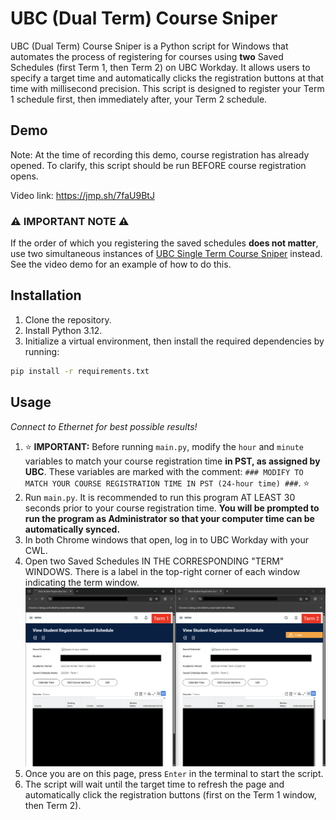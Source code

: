 # UBC (Dual Term) Course Sniper

UBC (Dual Term) Course Sniper is a Python script for Windows that automates the process of registering for courses using **two** Saved Schedules (first Term 1, then Term 2) on UBC Workday. It allows users to specify a target time and automatically clicks the registration buttons at that time with millisecond precision. This script is designed to register your Term 1 schedule first, then immediately after, your Term 2 schedule.

## Demo

Note: At the time of recording this demo, course registration has already opened. To clarify, this script should be run BEFORE course registration opens.

Video link: https://jmp.sh/7faU9BtJ

### ⚠️ **IMPORTANT NOTE** ⚠️

If the order of which you registering the saved schedules **does not matter**, use two simultaneous instances of [UBC Single Term Course Sniper](https://github.com/ExxML/UBC-Single-Term-Course-Sniper) instead. See the video demo for an example of how to do this.

## Installation

1. Clone the repository.
2. Install Python 3.12.
3. Initialize a virtual environment, then install the required dependencies by running:
```bash
pip install -r requirements.txt
```

## Usage

*Connect to Ethernet for best possible results!*
1. ⭐ **IMPORTANT:** Before running `main.py`, modify the `hour` and `minute` variables to match your course registration time **in PST, as assigned by UBC**. These variables are marked with the comment: `### MODIFY TO MATCH YOUR COURSE REGISTRATION TIME IN PST (24-hour time) ###`. ⭐
2. Run `main.py`. It is recommended to run this program AT LEAST 30 seconds prior to your course registration time. **You will be prompted to run the program as Administrator so that your computer time can be automatically synced.**
3. In both Chrome windows that open, log in to UBC Workday with your CWL.
4. Open two Saved Schedules IN THE CORRESPONDING "TERM" WINDOWS. There is a label in the top-right corner of each window indicating the term window.
![alt text](SavedSchedulePreview.png)
5. Once you are on this page, press `Enter` in the terminal to start the script.
6. The script will wait until the target time to refresh the page and automatically click the registration buttons (first on the Term 1 window, then Term 2).